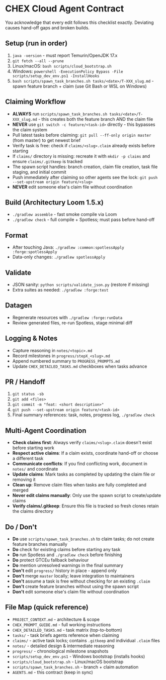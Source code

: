 # CHEX Cloud Agent Contract

You acknowledge that every edit follows this checklist exactly. Deviating causes hand-off gaps and broken builds.

## Setup (run in order)

1. `java -version` - must report Temurin/OpenJDK 17.x
2. `git fetch --all --prune`
3. Linux/macOS: `bash scripts/cloud_bootstrap.sh`
4. Windows: `powershell -ExecutionPolicy Bypass -File scripts/setup_dev_env.ps1 -InstallHooks`
5. `bash scripts/spawn_task_branches.sh tasks/<date>/T-XXX_slug.md` - spawn feature branch + claim (use Git Bash or WSL on Windows)

## Claiming Workflow

- **ALWAYS** run `scripts/spawn_task_branches.sh tasks/<date>/T-XXX_slug.md` - this creates both the feature branch AND the claim file
- **NEVER** use `git switch -c feature/<task-id>` directly - this bypasses the claim system
- Pull latest tasks before claiming: `git pull --ff-only origin master` (from master) to get newest brief
- Verify task is free: check if `claims/<slug>.claim` already exists before starting
- If `claims/` directory is missing: recreate it with `mkdir -p claims` and ensure `claims/.gitkeep` is tracked
- The spawn script handles: branch creation, claim file creation, task file staging, and initial commit
- Push immediately after claiming so other agents see the lock: `git push --set-upstream origin feature/<slug>`
- **NEVER** edit someone else's claim file without coordination

## Build (Architectury Loom 1.5.x)

- `./gradlew assemble` - fast smoke compile via Loom
- `./gradlew check` - full compile + Spotless; must pass before hand-off

## Format

- After touching Java: `./gradlew :common:spotlessApply :forge:spotlessApply`
- Data-only changes: `./gradlew spotlessApply`

## Validate

- JSON sanity: `python scripts/validate_json.py` (restore if missing)
- Extra suites as needed: `./gradlew :forge:test`

## Datagen

- Regenerate resources with `./gradlew :forge:runData`
- Review generated files, re-run Spotless, stage minimal diff

## Logging & Notes

- Capture reasoning in `notes/<topic>.md`
- Record milestones in `progress/stepX_<slug>.md`
- Append numbered summary to `PROGRESS_PROMPTS.md`
- Update `CHEX_DETAILED_TASKS.md` checkboxes when tasks advance

## PR / Handoff

1. `git status -sb`
2. `git add <files>`
3. `git commit -m "feat: <short description>"`
4. `git push --set-upstream origin feature/<task-id>`
5. Final summary references: task, notes, progress log, `./gradlew check`

## Multi-Agent Coordination

- **Check claims first**: Always verify `claims/<slug>.claim` doesn't exist before starting work
- **Respect active claims**: If a claim exists, coordinate hand-off or choose a different task
- **Communicate conflicts**: If you find conflicting work, document in `notes/` and coordinate
- **Update claims**: Mark tasks as completed by updating the claim file or removing it
- **Clean up**: Remove claim files when tasks are fully completed and merged
- **Never edit claims manually**: Only use the spawn script to create/update claims
- **Verify claims/.gitkeep**: Ensure this file is tracked so fresh clones retain the claims directory

## Do / Don't

- **Do** use `scripts/spawn_task_branches.sh` to claim tasks; do not create feature branches manually
- **Do** check for existing claims before starting any task
- **Do** run Spotless and `./gradlew check` before finishing
- **Do** protect GTCEu fallback behaviour
- **Do** mention unresolved warnings in the final summary
- **Don't** edit `progress/` history in place - append only
- **Don't** merge `master` locally; leave integration to maintainers
- **Don't** assume a task is free without checking for an existing `.claim`
- **Don't** create feature branches without using the spawn script
- **Don't** edit someone else's claim file without coordination

## File Map (quick reference)

- `PROJECT_CONTEXT.md` - architecture & scope
- `CHEX_PROMPT_GUIDE.md` - full working instructions
- `CHEX_DETAILED_TASKS.md` - task matrix (top-to-bottom)
- `tasks/` - task briefs agents reference when claiming
- `claims/` - active task locks; contains `.gitkeep` and individual `.claim` files
- `notes/` - detailed design & intermediate reasoning
- `progress/` - chronological milestone snapshots
- `scripts/setup_dev_env.ps1` - Windows bootstrap (installs hooks)
- `scripts/cloud_bootstrap.sh` - Linux/macOS bootstrap
- `scripts/spawn_task_branches.sh` - branch + claim automation
- `AGENTS.md` - this contract (keep in sync)
